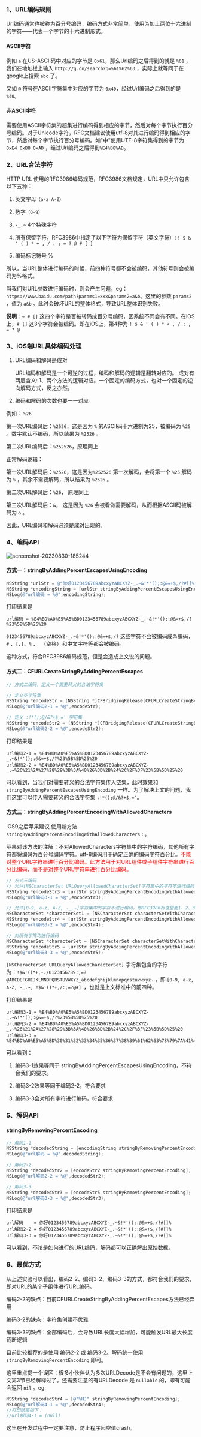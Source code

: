 ### 1、URL编码规则

Url编码通常也被称为百分号编码，编码方式非常简单，使用%加上两位十六进制的字符——代表一个字节的十六进制形式。

#### ASCII字符

例如 `a` 在US-ASCII码中对应的字节是 `0x61`，那么Url编码之后得到的就是 `%61` ，我们在地址栏上输入 `http://g.cn/search?q=%61%62%63` ，实际上就等同于在google上搜索 `abc` 了。

又如 `@` 符号在ASCII字符集中对应的字节为 `0x40`，经过Url编码之后得到的是 `%40`。

#### 非ASCII字符

需要使用ASCII字符集的超集进行编码得到相应的字节，然后对每个字节执行百分号编码。对于Unicode字符，RFC文档建议使用utf-8对其进行编码得到相应的字节，然后对每个字节执行百分号编码。如"中"使用UTF-8字符集得到的字节为`0xE4 0xB8 0xAD` ，经过Url编码之后得到`%E4%B8%AD`。

### 2、URL合法字符

HTTP URL 使用的RFC3986编码规范，RFC3986文档规定，URL中只允许包含以下五种： 

1. 英文字母`（a-z A-Z）`

2. 数字`（0-9）`

3. `-_.~` 4个特殊字符

4. 所有保留字符，RFC3986中指定了以下字符为保留字符（英文字符）: `! $ & ' ( ) * + , / : ; = ? @ # [ ]`
5. 编码标记符号 %

所以，当URL整体进行编码的时候，前四种符号都不会被编码，其他符号则会被编码为%格式。

当我们对URL参数进行编码时，则会产生问题，eg：`https://www.baidu.com/path?params1=xxx&params2=a&b`。这里的参数 `params2` ，值为 `a&b` 。此时会破坏URL的整体格式，导致URL整体识别失败。

**说明**：`~ # []` 这四个字符是否被转码成百分号编码，因系统不同会有不同。在iOS上，`# []` 这3个字符会被编码。即在iOS上，第4种为 `! $ & ' ( ) * + , / : ; = ? @ `

### 3、iOS端URL具体编码处理

1. URL编码和解码是成对

   URL编码和解码是一个可逆的过程，编码和解码的逻辑是翻转对应的。 成对有两层含义: 1、两个方法的逻辑对应。一个固定的编码方式，也对一个固定的逆向解码方式，反之亦然。

2. 编码和解码的次数也要一一对应。

例如： `%26`

第一次URL编码后：`%2526`，这是因为 `%` 的ASCII码十六进制为25，被编码为 `%25` 。数字默认不编码，所以结果为 `%2526` 。

第二次URL编码后：`%252526`，原理同上

正常解码逻辑：

第一次URL解码后：`%2526`，这是因为`%252526` 第一次解码，会将第一个 `%25` 解码为 `%` ，其余不需要解码，所以结果为 `%2526` 。

第二次URL解码后：`%26`， 原理同上

第三次URL解码后：`&`， 这是因为 `%26` 会被看做需要解码，从而根据ASCII码被解码为 `&` 。

因此，URL编码和解码必须是成对出现的。

### 4、编码API

![screenshot-20230830-185244](./screenshot-20230830-185244.png)

#### 方式一：stringByAddingPercentEscapesUsingEncoding

```objectivec
NSString *urlStr = @"你好0123456789abcxyzABCXYZ-_.~&!*'();:@&=+$,/?#[]% ";
NSString *encodingString = [urlStr stringByAddingPercentEscapesUsingEncoding:NSUTF8StringEncoding];
NSLog(@"url编码 = %@",encodingString);
```

 打印结果是

```
url编码 = %E4%BD%A0%E5%A5%BD0123456789abcxyzABCXYZ-_.~&!*'();:@&=+$,/?%23%5B%5D%25%20
```

`0123456789abcxyzABCXYZ-_.~&!*'();:@&=+$,/?` 这些字符不会被编码成%编码， `#` 、`[`、`]`、`%` 、` `（空格）和中文字符等都会被编码。

这种方式，符合RFC3986编码规范，但是会造成上文说的问题。

#### 方式二：CFURLCreateStringByAddingPercentEscapes

```objective-c
// 方式二编码，定义一个需要转义的合法字符集

// 定义空字符集
NSString *encodeStr = (NSString *)CFBridgingRelease(CFURLCreateStringByAddingPercentEscapes(kCFAllocatorDefault, (CFStringRef)urlStr, NULL, (CFStringRef)@"", kCFStringEncodingUTF8));
NSLog(@"url编码2-1 = %@",encodeStr);

// 定义 :!*();@/&?+$,=' 字符集
NSString *encodeStr2 = (NSString *)CFBridgingRelease(CFURLCreateStringByAddingPercentEscapes(kCFAllocatorDefault, (CFStringRef)urlStr, NULL, (CFStringRef)@":!*();@/&?+$,='", kCFStringEncodingUTF8));
NSLog(@"url编码2-2 = %@",encodeStr2);
```

 打印结果是

```
url编码2-1 = %E4%BD%A0%E5%A5%BD0123456789abcxyzABCXYZ-_.~&!*'();:@&=+$,/?%23%5B%5D%25%20
url编码2-2 = %E4%BD%A0%E5%A5%BD0123456789abcxyzABCXYZ-_.~%26%21%2A%27%28%29%3B%3A%40%26%3D%2B%24%2C%2F%3F%23%5B%5D%25%20
```

可以看到，当我们对需要转义的合法字符集传入空集，此时效果和 `stringByAddingPercentEscapesUsingEncoding` 一样。为了解决上文的问题，我们这里可以传入需要转义的合法字符集 `:!*();@/&?+$,='`。

#### 方式三：stringByAddingPercentEncodingWithAllowedCharacters

iOS9之后苹果建议 使用新方法 `stringByAddingPercentEncodingWithAllowedCharacters：`。

苹果对该方法的注解：不对AllowedCharacters字符集中的字符编码，其他所有字符都将编码为百分号编码字符。utf-8编码用于确定正确的编码字符百分比。<font color='red'>不能对整个URL字符串进行百分比编码。此方法用于对URL组件或子组件字符串进行百分比编码，而不是对整个URL字符串进行百分比编码。</font>

```objective-c
// 方式三编码
// 允许[NSCharacterSet URLQueryAllowedCharacterSet]字符集中的字符不进行编码
NSString *encodeStr3 = [urlStr stringByAddingPercentEncodingWithAllowedCharacters:[NSCharacterSet URLQueryAllowedCharacterSet]];
NSLog(@"url编码3-1 = %@",encodeStr3);

// 允许[0-9, a-z, A-Z, -_.~]字符集中的字符不进行编码，即RFC3986标准里面1、2、3三种。
NSCharacterSet *characterSet1 = [NSCharacterSet characterSetWithCharactersInString:@"0123456789abcdefghijklmnopqrstuvwxyzABCDEFGHIJKLMNOPQRSTUVWXYZ-_.~"];
NSString *encodeStr4 = [urlStr stringByAddingPercentEncodingWithAllowedCharacters:characterSet1];
NSLog(@"url编码3-2 = %@",encodeStr4);

// 对所有字符均进行编码
NSCharacterSet *characterSet = [NSCharacterSet characterSetWithCharactersInString:@""];
NSString *encodeStr5 = [urlStr stringByAddingPercentEncodingWithAllowedCharacters:characterSet];
NSLog(@"url编码3-3 = %@",encodeStr5);
```

`[NSCharacterSet URLQueryAllowedCharacterSet]` 字符集包含的字符为：`!$&'()*+,-./0123456789:;=?@ABCDEFGHIJKLMNOPQRSTUVWXYZ_abcdefghijklmnopqrstuvwxyz~` ，即 `[0-9, a-z, A-Z, -_.~, !$&'()*+,/:;=?@#] `，也就是上文标准中的前四种。

打印结果是

```
url编码3-1 = %E4%BD%A0%E5%A5%BD0123456789abcxyzABCXYZ-_.~&!*'();:@&=+$,/?%23%5B%5D%25%20
url编码3-2 = %E4%BD%A0%E5%A5%BD0123456789abcxyzABCXYZ-_.~%26%21%2A%27%28%29%3B%3A%40%26%3D%2B%24%2C%2F%3F%23%5B%5D%25%20
url编码3-3 = %E4%BD%A0%E5%A5%BD%30%31%32%33%34%35%36%37%38%39%61%62%63%78%79%7A%41%42%43%58%59%5A%2D%5F%2E%7E%26%21%2A%27%28%29%3B%3A%40%26%3D%2B%24%2C%2F%3F%23%5B%5D%25%20
```

可以看到：

1. 编码3-1效果等同于 stringByAddingPercentEscapesUsingEncoding，不符合我们的要求。

2. 编码3-2效果等同于编码2-2，符合要求
3. 编码3-3会对所有字符进行编码，符合要求

### 5、解码API

#### stringByRemovingPercentEncoding

```objective-c
// 解码1-1
NSString *decodedString = [encodingString stringByRemovingPercentEncoding];
NSLog(@"url解码 = %@",decodedString);

// 解码2-2
NSString *decodedStr2 = [encodeStr2 stringByRemovingPercentEncoding];
NSLog(@"url解码2-2 = %@",decodedStr2);

// 解码3-3
NSString *decodedStr3 = [encodeStr5 stringByRemovingPercentEncoding];
NSLog(@"url解码3-3 = %@",decodedStr3);
```

打印结果是

```
url解码    = 你好0123456789abcxyzABCXYZ-_.~&!*'();:@&=+$,/?#[]%
url解码2-2 = 你好0123456789abcxyzABCXYZ-_.~&!*'();:@&=+$,/?#[]%
url解码3-3 = 你好0123456789abcxyzABCXYZ-_.~&!*'();:@&=+$,/?#[]%
```

可以看到，不论是如何进行的URL编码，解码都可以正确解出原始数据。

### 6、最优方式

从上述实验可以看出，编码2-2、编码3-2、编码3-3的方式，都符合我们的要求，即对URL的某个子组件进行URL编码。

编码2-2的缺点：目前CFURLCreateStringByAddingPercentEscapes方法已经弃用

编码3-2的缺点：字符集创建不优雅

编码3-3的缺点：全部编码后，会导致URL长度大幅增加，可能触发URL最大长度截断逻辑

目前比较推荐的是使用 编码2-2 或 编码3-2。解码统一使用 `stringByRemovingPercentEncoding` 即可。

这里重点提一个误区：很多小伙伴认为多次URLDecode是不会有问题的，这里上文第3节已经解释过了。还需要注意的有URLDecode 是 `nullable` 的，即有可能会返回 `nil` 。eg:

```objective-c
NSString *decodedStr4 = [@"%HJ" stringByRemovingPercentEncoding];
NSLog(@"url解码4-1 = %@",decodedStr4);
//打印结果如下：
//url解码4-1 = (null)
```

这里在开发过程中一定要注意，防止程序因空值crash。
